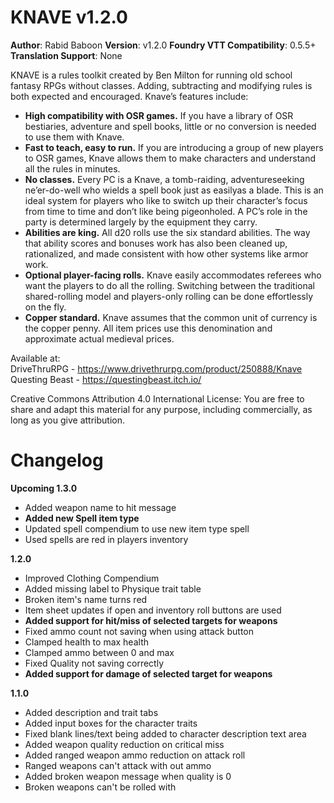# KNAVE v1.2.0
**Author**: Rabid Baboon
**Version**: v1.2.0
**Foundry VTT Compatibility**: 0.5.5+
**Translation Support**: None 

KNAVE is a rules toolkit created by Ben Milton for running old school fantasy RPGs without classes. Adding, subtracting and modifying rules is both expected and encouraged. Knave’s features include:

- **High compatibility with OSR games.** If you have a library of OSR bestiaries, adventure and spell books, little or no conversion is needed to use them with Knave.
- **Fast to teach, easy to run.** If you are introducing a group of new players to OSR games, Knave allows them to make characters and understand all the rules in minutes.
- **No classes.** Every PC is a Knave, a tomb-raiding, adventureseeking ne’er-do-well who wields a spell book just as easilyas a blade. This is an ideal system for players who like to switch up their character’s focus from time to time and don’t like being pigeonholed. A PC’s role in the party is determined largely by the equipment they carry.
- **Abilities are king.** All d20 rolls use the six standard abilities. The way that ability scores and bonuses work has also been cleaned up, rationalized, and made consistent with how other systems like armor work.
- **Optional player-facing rolls.** Knave easily accommodates referees who want the players to do all the rolling. Switching between the traditional shared-rolling model and players-only rolling can be done effortlessly on the fly.
- **Copper standard.** Knave assumes that the common unit of currency is the copper penny. All item prices use this denomination and approximate actual medieval prices.

Available at:  
DriveThruRPG - <https://www.drivethrurpg.com/product/250888/Knave>  
Questing Beast - <https://questingbeast.itch.io/>  

Creative Commons Attribution 4.0 International License: You
are free to share and adapt this material for any purpose,
including commercially, as long as you give attribution.

# Changelog
**Upcoming 1.3.0**
- Added weapon name to hit message
- **Added new Spell item type**
- Updated spell compendium to use new item type spell
- Used spells are red in players inventory

**1.2.0**
- Improved Clothing Compendium
- Added missing label to Physique trait table
- Broken item's name turns red
- Item sheet updates if open and inventory roll buttons are used
- **Added support for hit/miss of selected targets for weapons**
- Fixed ammo count not saving when using attack button
- Clamped health to max health
- Clamped ammo between 0 and max
- Fixed Quality not saving correctly
- **Added support for damage of selected target for weapons**

**1.1.0**
- Added description and trait tabs
- Added input boxes for the character traits
- Fixed blank lines/text being added to character description text area
- Added weapon quality reduction on critical miss
- Added ranged weapon ammo reduction on attack roll
- Ranged weapons can't attack with out ammo
- Added broken weapon message when quality is  0
- Broken weapons can't be rolled with